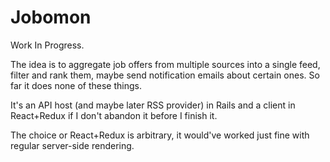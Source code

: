 # Jobomon

Work In Progress.

The idea is to aggregate job offers from multiple sources into a single feed, filter and rank them, maybe send notification emails about certain ones. So far it does none of these things.

It's an API host (and maybe later RSS provider) in Rails and a client in React+Redux if I don't abandon it before I finish it.

The choice or React+Redux is arbitrary, it would've worked just fine with regular server-side rendering.
